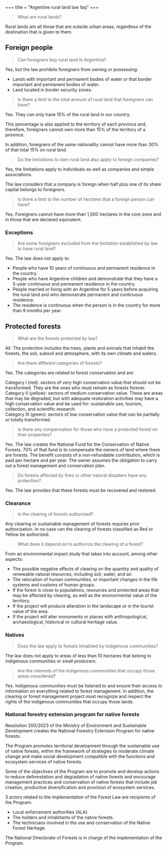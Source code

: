 +++
title = "Argentine rural land law faq"
+++

> What are rural lands?

Rural lands are all those that are outside urban areas, regardless of the destination that is given to them.


## Foreign people

> Can foreigners buy rural land in Argentina?

Yes, but the law prohibits foreigners from owning or possessing:

- Lands with important and permanent bodies of water or that border important and permanent bodies of water.
- Land located in border security zones.


> Is there a limit to the total amount of rural land that foreigners can have?

Yes. They can only have 15% of the rural land in our country.

This percentage is also applied to the territory of each province and, therefore, foreigners cannot own more than 15% of the territory of a province.

In addition, foreigners of the same nationality cannot have more than 30% of that total 15% on rural land.


> Do the limitations to own rural land also apply to foreign companies?

Yes, the limitations apply to individuals as well as companies and simple associations.

The law considers that a company is foreign when half plus one of its share capital belongs to foreigners.


> Is there a limit to the number of hectares that a foreign person can have?

Yes. Foreigners cannot have more than 1,000 hectares in the core zone and in those that are declared equivalent.


### Exceptions

> Are some foreigners excluded from the limitation established by law to have rural land?

Yes. The law does not apply to:


- People who have 10 years of continuous and permanent residence in the country.
- People who have Argentine children and demonstrate that they have a 5-year continuous and permanent residence in the country.
- People married or living with an Argentine for 5 years before acquiring the rural land and who demonstrate permanent and continuous residence.
- The residence is continuous when the person is in the country for more than 9 months per year.


## Protected forests

> What are the forests protected by law?

All. The protection includes the trees, plants and animals that inhabit the forests, the soil, subsoil and atmosphere, with its own climate and waters.


> Are there different categories of forests?

Yes. The categories are related to forest conservation and are:


Category I (red): sectors of very high conservation value that should not be transformed. They are the ones who must remain as forests forever.  
Category II (yellow): sectors of medium conservation value. These are areas that may be degraded, but with adequate restoration activities may have a high conservation value and be used for: sustainable use, tourism, collection, and scientific research.  
Category III (green): sectors of low conservation value that can be partially or totally transformed.


> Is there any compensation for those who have a protected forest on their properties?

Yes. The law creates the National Fund for the Conservation of Native Forests. 70% of that fund is to compensate the owners of land where there are forests. The benefit consists of a non-refundable contribution, which is paid per hectare and per year. The owner assumes the obligation to carry out a forest management and conservation plan.


> Do forests affected by fires or other natural disasters have any protection?

Yes. The law provides that these forests must be recovered and restored.


### Clearance

> Is the clearing of forests authorized?

Any clearing or sustainable management of forests requires prior authorization. In no case can the clearing of forests classified as Red or Yellow be authorized.


> What does it depend on to authorize the clearing of a forest?

From an environmental impact study that takes into account, among other aspects:


- The possible negative effects of clearing on the quantity and quality of renewable natural resources, including soil, water, and air.
- The relocation of human communities, or important changes in the life systems and customs of human groups.
- If the forest is close to populations, resources and protected areas that may be affected by clearing, as well as the environmental value of the territory.
- If the project will produce alteration in the landscape or in the tourist value of the area.
- If the project will alter monuments or places with anthropological, archaeological, historical or cultural heritage value.

### Natives

> Does the law apply to forests inhabited by indigenous communities?

The law does not apply to areas of less than 10 hectares that belong to indigenous communities or small producers.


> Are the interests of the indigenous communities that occupy those areas considered?

Yes. Indigenous communities must be listened to and ensure their access to information on everything related to forest management. In addition, the clearing or forest management project must recognize and respect the rights of the indigenous communities that occupy those lands.


### National forestry extension program for native forests

Resolution 200/2023 of the Ministry of Environment and Sustainable Development creates the National Forestry Extension Program for native forests.


The Program promotes territorial development through the sustainable use of native forests, within the framework of strategies to moderate climate change and make social development compatible with the functions and ecosystem services of native forests.

Some of the objectives of the Program are to promote and develop actions to reduce deforestation and degradation of native forests and encourage management practices and conservation of native forests that include job creation, productive diversification and provision of ecosystem services.


3 actors related to the implementation of the Forest Law are recipients of the Program:

- Local enforcement authorities (ALA).
- The holders and inhabitants of the native forests.
- The technicians involved in the use and conservation of the Native Forest Heritage.


The National Directorate of Forests is in charge of the implementation of the Program.
